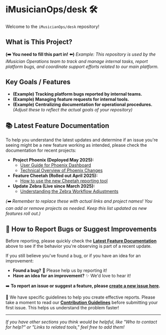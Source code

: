 # iMusicianOps/desk 🛠️

Welcome to the `iMusicianOps/desk` repository!

## What is This Project?

**(➡️ You need to fill this part in! ⬅️)**
*Example: This repository is used by the iMusician Operations team to track and manage internal tasks, report platform bugs, and coordinate support efforts related to our main platform.*

## Key Goals / Features

* **(Example) Tracking platform bugs reported by internal teams.**
* **(Example) Managing feature requests for internal tools.**
* **(Example) Centralizing documentation for operational procedures.**
    *(Adjust these to reflect the actual goals of your repository)*

## 📚 Latest Feature Documentation

To help you understand the latest updates and determine if an issue you're seeing might be a new feature working as intended, please check the documentation for recent projects:

* **Project Phoenix (Deployed May 2025):**
    * [User Guide for Phoenix Dashboard](https://your-company-wiki.com/phoenix-dashboard-guide)
    * [Technical Overview of Phoenix Changes](https://your-company-wiki.com/phoenix-tech-overview)
* **Feature Cheetah (Rolled out April 2025):**
    * [How to use the new Cheetah reporting tool](https://docs.google.com/document/d/your-doc-id-here)
* **Update Zebra (Live since March 2025):**
    * [Understanding the Zebra Workflow Adjustments](https://your-internal-sharepoint.com/zebra-workflow)

*(➡️ Remember to replace these with actual links and project names! You can add or remove projects as needed. Keep this list updated as new features roll out.)*

## 📄 How to Report Bugs or Suggest Improvements

Before reporting, please quickly check the **[Latest Feature Documentation](#-latest-feature-documentation)** above to see if the behavior you're observing is part of a recent update.

If you still believe you've found a bug, or if you have an idea for an improvement:

* **Found a bug?** 🐞 Please help us by reporting it!
* **Have an idea for an improvement?** ✨ We'd love to hear it!

➡️ **To report an issue or suggest a feature, please [create a new issue here](https://github.com/iMusicianOps/desk/issues/new/choose).**

📖 We have specific guidelines to help you create effective reports. Please take a moment to read our **[Contribution Guidelines](CONTRIBUTING.md)** before submitting your first issue. This helps us understand the problem faster!

---

*If you have other sections you think would be helpful, like "Who to contact for help?" or "Links to related tools," feel free to add them!*
